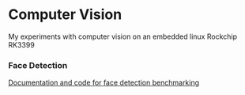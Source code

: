 # Computer Vision
My experiments with computer vision on an embedded linux Rockchip RK3399

### Face Detection
[Documentation and code for face detection benchmarking](FaceDetection/FACEDETECT.md)
